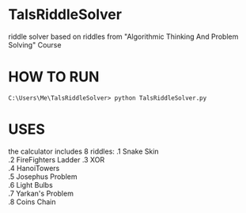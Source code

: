 # TalsRiddleSolver
riddle solver based on riddles from "Algorithmic Thinking And Problem Solving" Course

# HOW TO RUN
```C:\Users\Me\TalsRiddleSolver> python TalsRiddleSolver.py```
# USES
the calculator includes 8 riddles:
.1  Snake Skin         
.2  FireFighters Ladder
.3  XOR                 
.4  HanoiTowers         
.5  Josephus Problem    
.6  Light Bulbs         
.7  Yarkan's Problem    
.8  Coins Chain

